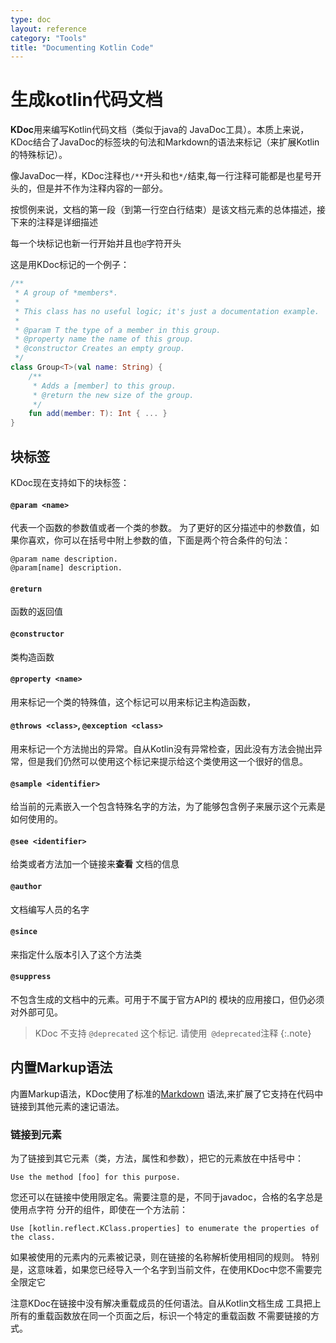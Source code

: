 ```yaml
---
type: doc
layout: reference
category: "Tools"
title: "Documenting Kotlin Code"
---
```


# 生成kotlin代码文档

**KDoc**用来编写Kotlin代码文档（类似于java的 JavaDoc工具）。本质上来说，KDoc结合了JavaDoc的标签块的句法和Markdown的语法来标记（来扩展Kotlin的特殊标记）。

像JavaDoc一样，KDoc注释也`/**`开头和也`*/`结束,每一行注释可能都是也星号开头的，但是并不作为注释内容的一部分。

按惯例来说，文档的第一段（到第一行空白行结束）是该文档元素的总体描述，接下来的注释是详细描述

每一个块标记也新一行开始并且也`@`字符开头

这是用KDoc标记的一个例子：

``` kotlin
/**
 * A group of *members*.
 *
 * This class has no useful logic; it's just a documentation example.
 *
 * @param T the type of a member in this group.
 * @property name the name of this group.
 * @constructor Creates an empty group.
 */ 
class Group<T>(val name: String) {
    /**
     * Adds a [member] to this group.
     * @return the new size of the group.
     */
    fun add(member: T): Int { ... }
}
```
## 块标签
KDoc现在支持如下的块标签：

#### `@param <name>`

代表一个函数的参数值或者一个类的参数。
为了更好的区分描述中的参数值，如果你喜欢，你可以在括号中附上参数的值，下面是两个符合条件的句法：

```
@param name description.
@param[name] description.
```

#### `@return`

函数的返回值

#### `@constructor`

类构造函数

#### `@property <name>`

用来标记一个类的特殊值，这个标记可以用来标记主构造函数，

#### `@throws <class>`, `@exception <class>`

用来标记一个方法抛出的异常。自从Kotlin没有异常检查，因此没有方法会抛出异常，但是我们仍然可以使用这个标记来提示给这个类使用这一个很好的信息。


#### `@sample <identifier>`

给当前的元素嵌入一个包含特殊名字的方法，为了能够包含例子来展示这个元素是如何使用的。


#### `@see <identifier>`

给类或者方法加一个链接来**查看** 文档的信息


#### `@author`

文档编写人员的名字

#### `@since`

来指定什么版本引入了这个方法类

#### `@suppress`

不包含生成的文档中的元素。可用于不属于官方API的
模块的应用接口，但仍必须对外部可见。

> KDoc 不支持 `@deprecated` 这个标记. 请使用` @deprecated`注释
{:.note}



## 内置Markup语法

内置Markup语法，KDoc使用了标准的[Markdown](http://daringfireball.net/projects/markdown/syntax) 语法,来扩展了它支持在代码中链接到其他元素的速记语法。


### 链接到元素

为了链接到其它元素（类，方法，属性和参数），把它的元素放在中括号中：

```
Use the method [foo] for this purpose.
```

您还可以在链接中使用限定名。需要注意的是，不同于javadoc，合格的名字总是使用点字符
分开的组件，即使在一个方法前：


```
Use [kotlin.reflect.KClass.properties] to enumerate the properties of the class.
```

如果被使用的元素内的元素被记录，则在链接的名称解析使用相同的规则。
特别是，这意味着，如果您已经导入一个名字到当前文件，在使用KDoc中您不需要完全限定它

注意KDoc在链接中没有解决重载成员的任何语法。自从Kotlin文档生成
工具把上所有的重载函数放在同一个页面之后，标识一个特定的重载函数
不需要链接的方式。


